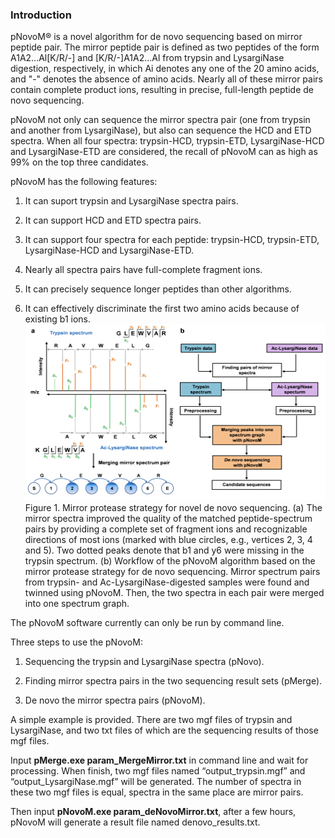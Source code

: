 ### **Introduction**
pNovoM® is a novel algorithm for de novo sequencing based on mirror peptide pair. The mirror peptide pair is defined as two peptides of the form A1A2...Al[K/R/-] and [K/R/-]A1A2...Al from trypsin and LysargiNase digestion, respectively, in which Ai denotes any one of the 20 amino acids, and "-" denotes the absence of amino acids. Nearly all of these mirror pairs contain complete product ions, resulting in precise, full-length peptide de novo sequencing.

pNovoM not only can sequence the mirror spectra pair (one from trypsin and another from LysargiNase), but also can sequence the HCD and ETD spectra. When all four spectra: trypsin-HCD, trypsin-ETD, LysargiNase-HCD and LysargiNase-ETD are considered, the recall of pNovoM can as high as 99% on the top three candidates.

pNovoM has the following features:

1. It can suport trypsin and LysargiNase spectra pairs.

2. It can support HCD and ETD spectra pairs.

3. It can support four spectra for each peptide: trypsin-HCD, trypsin-ETD, LysargiNase-HCD and LysargiNase-ETD.

4. Nearly all spectra pairs have full-complete fragment ions.

5. It can precisely sequence longer peptides than other algorithms.

6. It can effectively discriminate the first two amino acids because of existing b1 ions.
![image](https://github.com/pnovo/pNovoM/blob/pNovoM/pNovoM.PNG)
Figure 1. Mirror protease strategy for novel de novo sequencing. (a) The mirror spectra improved the quality of the matched peptide-spectrum pairs by providing a complete set of fragment ions and recognizable directions of most ions (marked with blue circles, e.g., vertices 2, 3, 4 and 5). Two dotted peaks denote that b1 and y6 were missing in the trypsin spectrum. (b) Workflow of the pNovoM algorithm based on the mirror protease strategy for de novo sequencing. Mirror spectrum pairs from trypsin- and Ac-LysargiNase-digested samples were found and twinned using pNovoM. Then, the two spectra in each pair were merged into one spectrum graph.

The pNovoM software currently can only be run by command line.

Three steps to use the pNovoM: 
1. Sequencing the trypsin and LysargiNase spectra (pNovo).

2. Finding mirror spectra pairs in the two sequencing result sets (pMerge).

3. De novo the mirror spectra pairs (pNovoM).

A simple example is provided. There are two mgf files of trypsin and LysargiNase, and two txt files of which are the sequencing results of those mgf files.

Input **pMerge.exe param_MergeMirror.txt** in command line and wait for processing. When finish, two mgf files named “output_trypsin.mgf” and “output_LysargiNase.mgf” will be generated. The number of spectra in these two mgf files is equal, spectra in the same place are mirror pairs.

Then input **pNovoM.exe param_deNovoMirror.txt**, after a few hours, pNovoM will generate a result file named denovo_results.txt. 
